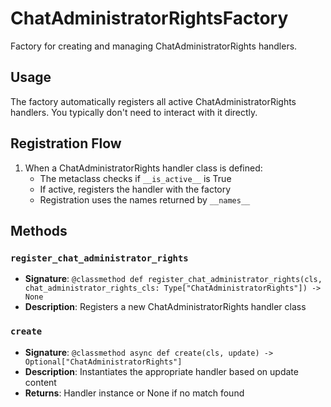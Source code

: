 # ChatAdministratorRightsFactory

Factory for creating and managing ChatAdministratorRights handlers.

## Usage

The factory automatically registers all active ChatAdministratorRights handlers. 
You typically don't need to interact with it directly.

## Registration Flow

1. When a ChatAdministratorRights handler class is defined:
   - The metaclass checks if `__is_active__` is True
   - If active, registers the handler with the factory
   - Registration uses the names returned by `__names__`

## Methods

### `register_chat_administrator_rights`
- **Signature**: `@classmethod def register_chat_administrator_rights(cls, chat_administrator_rights_cls: Type["ChatAdministratorRights"]) -> None`
- **Description**: Registers a new ChatAdministratorRights handler class

### `create`
- **Signature**: `@classmethod async def create(cls, update) -> Optional["ChatAdministratorRights"]`
- **Description**: Instantiates the appropriate handler based on update content
- **Returns**: Handler instance or None if no match found
